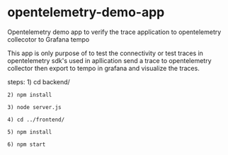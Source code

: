 # opentelemetry-demo-app
Opentelemetry demo app to verify  the trace application to opentelemetry collecotor to Grafana tempo

This app is only purpose of to test the connectivity or test traces in opentelemetry sdk's used in apllication send a trace to opentelemetry collector then export to tempo in grafana and visualize the traces.

steps:
    1) cd backend/
    
    2) npm install
    
    3) node server.js
    
    4) cd ../frontend/
    
    5) npm install
    
    6) npm start

